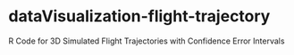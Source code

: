 # dataVisualization-flight-trajectory
R Code for 3D Simulated Flight Trajectories with Confidence Error Intervals
